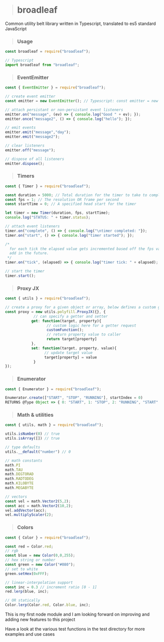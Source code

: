 > # broadleaf
Common utility belt library written in Typescript, translated to es5 standard JavaScript

> ### Usage

```javascript
const broadleaf = require("broadleaf");

// Typescript
import broadleaf from "broadleaf";
```

> ### EventEmitter

```javascript
const { EventEmitter } = require("broadleaf");

// create event emitter
const emitter = new EventEmitter(); // Typescript: const emitter = new EventEmitter<any>();

// attach persistant or non-persistant event listeners
emitter.on("message", (ev) => { console.log("Good " + ev); });
emitter.once("message2", () => { console.log("hello"); });

// emit events
emitter.emit("message","day");
emitter.emit("message2");

// clear listeners
emitter.off("message");

// dispose of all listeners
emitter.dispose();
```

> ### Timers

```javascript
const { Timer } = require("broadleaf");

const duration = 5000; // Total duration for the timer to take to complete
const fps = 1; // The resolution OR frame per second
const startTime = 0; // A specified head start for the timer

let timer = new Timer(duration, fps, startTime);
console.log("STATUS: " + timer.status);

// attach event listeners
timer.on("complete", () => { console.log("\ntimer completed: "});
timer.on("start", () => { console.log("timer started"); });

/* 
  for each tick the elapsed value gets incremented based off the fps value, this data is useful for creating animations, which i will 
  add in the future.
 */
timer.on("tick", (elapsed) => { console.log("timer tick: " + elapsed); });

// start the timer
timer.start();
```
> ### Proxy JX

```javascript
const { utils } = require("broadleaf");

// create a proxy for a given object or array, below defines a custom getter and setter
const proxy = new utils.polyfill.ProxyJX({}, {
             // can specify a getter and setter
            get: function(target, property){ 
                   // custom logic here for a getter request
                   customFunction(); 
                   // return property value to caller
                   return target[property]
            },
            set: function(target, property, value){
                  // update target value
                  target[property] = value
             }
});

```

> ### Enumerator

```javascript
const { Enumerator } = require("broadleaf");

Enumerator.create(["START", "STOP", "RUNNING"], startIndex = 0) 
RETURNS @Type Object => { 0: "START", 1: "STOP", 2: "RUNNING", "START": 0, "STOP": 1, "RUNNING": 2 }

```

 > ### Math & utilities
  
```javascript
const { utils, math } = require("broadleaf");

utils.isNumber(0) // true
utils.isArray([]) // true

// type defaults
utils.__default("number") // 0

// math constants
math.PI
math.TAU
math.DEGTORAD
math.RADTODEG
math.KILOBYTE
math.MEGABYTE

// vectors
const vel = math.Vector2(5,2);
const acc = math.Vector2(10,2);
vel.addVector(acc);
vel.multiplyScaler(2);
```

> ### Colors

```javascript
const { Color } = require("broadleaf");

const red = Color.red;
// rgb
const blue = new Color(0,0,255);
// hex string or number
const green = new Color("#080");
// set to white
green.setHex(0xFFF);

// linear-interpolation support
const inc = 0.3 // increment ratio [0 - 1]
red.lerp(blue, inc);

// OR statically
Color.lerp(Color.red, Color.blue, inc);
```

This is my first node module and I am looking forward on improving and adding new features to this project

Have a look at the various test functions
in the test directory for more examples and use cases
